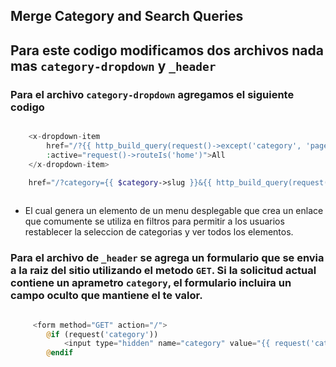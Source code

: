 ## Merge Category and Search Queries

## Para este codigo modificamos dos archivos nada mas `category-dropdown` y `_header`


### Para el archivo `category-dropdown` agregamos el siguiente codigo 


```php

    <x-dropdown-item 
        href="/?{{ http_build_query(request()->except('category', 'page')) }}"
        :active="request()->routeIs('home')">All
    </x-dropdown-item>

    href="/?category={{ $category->slug }}&{{ http_build_query(request()->except('category', 'page')) }}"
    
```

- El cual genera un elemento de un menu desplegable que crea un enlace que comumente se utiliza en filtros para permitir a los usuarios restablecer la seleccion de categorias y ver todos los elementos.


### Para el archivo de `_header` se agrega un formulario que se envia a la raiz del sitio  utilizando el metodo `GET`. Si la solicitud actual contiene un aprametro `category`, el formulario incluira un campo oculto que mantiene el te valor.


```php

     <form method="GET" action="/">
        @if (request('category'))
            <input type="hidden" name="category" value="{{ request('category') }}">
        @endif
    
```
